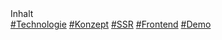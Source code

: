 <div class="w-[800px]">
  <ui-title>Inhalt</ui-title>
  <div class="flex flex-col gap-4">
    <a class="text-6xl font-light flex items-center gap-4" href="#technologie"><span class="text-4xl text-muted-foreground">#</span>Technologie</a>
    <a class="text-6xl font-light flex items-center gap-4" href="#konzept"><span class="text-4xl text-muted-foreground">#</span>Konzept</a>
    <a class="text-6xl font-light flex items-center gap-4" href="#ssr"><span class="text-4xl text-muted-foreground">#</span>SSR</a>
    <a class="text-6xl font-light flex items-center gap-4" href="#frontend"><span class="text-4xl text-muted-foreground">#</span>Frontend</a>
    <a class="text-6xl font-light flex items-center gap-4" href="#demo"><span class="text-4xl text-muted-foreground">#</span>Demo</a>
  </div>
</div>
